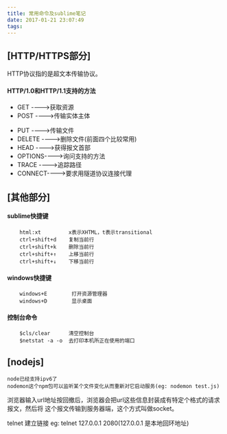 ```yaml
---
title: 常用命令及sublime笔记
date: 2017-01-21 23:07:49
tags:
---
```


## [HTTP/HTTPS部分]
HTTP协议指的是超文本传输协议。
#### HTTP/1.0和HTTP/1.1支持的方法
* GET    ---->获取资源
* POST   ---->传输实体主体

<!-- more -->
* PUT    ---->传输文件
* DELETE ---->删除文件(前面四个比较常用)
* HEAD   ---->获得报文首部
* OPTIONS---->询问支持的方法
* TRACE  ---->追踪路径
* CONNECT---->要求用隧道协议连接代理

## [其他部分]
#### sublime快捷键
        html:xt         x表示XHTML，t表示transitional
        ctrl+shift+d    复制当前行
        ctrl+shift+k    删除当前行
        ctrl+shift+↑    上移当前行
        ctrl+shift+↓    下移当前行
#### windows快捷键
        windows+E 	     打开资源管理器
        windows+D	     显示桌面
#### 控制台命令
        $cls/clear      清空控制台
        $netstat -a -o  去打印本机所正在使用的端口

## [nodejs]
    node已经支持ipv6了
    nodemon这个npm包可以监听某个文件变化从而重新对它启动服务(eg: nodemon test.js)

浏览器输入url地址按回撤后，浏览器会把url这些信息封装成有特定个格式的请求报文，然后将
这个报文传输到服务器端，这个方式叫做socket。

telnet 建立链接
 eg: telnet 127.0.0.1 2080(127.0.0.1 是本地回环地址)

